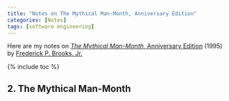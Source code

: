 ```yaml
---
title: "Notes on The Mythical Man-Month, Anniversary Edition"
categories: [Notes]
tags: [software engineering]
---
```


Here are my notes on [*The Mythical Man-Month*, Anniversary Edition](https://www.amazon.com/dp/0201835959) (1995) by [Frederick P. Brooks, Jr.](https://en.wikipedia.org/wiki/Fred_Brooks)

{% include toc %}

## 2. The Mythical Man-Month

